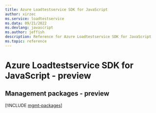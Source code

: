 ```yaml
---
title: Azure Loadtestservice SDK for JavaScript
author: xirzec
ms.service: loadtestservice
ms.data: 09/21/2022
ms.devlang: javascript
ms.author: jeffish
description: Reference for Azure Loadtestservice SDK for JavaScript
ms.topic: reference
---
```

# Azure Loadtestservice SDK for JavaScript - preview

## Management packages - preview
[!INCLUDE [mgmt-packages](loadtestservice-mgmt-index.md)]